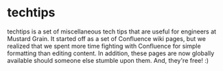 techtips
========

techtips is a set of miscellaneous tech tips that are useful for engineers at Mustard Grain. It started off as a set of Confluence wiki pages, but we realized that we spent more time fighting with Confluence for simple formatting than editing content. In addition, these pages are now globally available should someone else stumble upon them. And, they're free! :)
